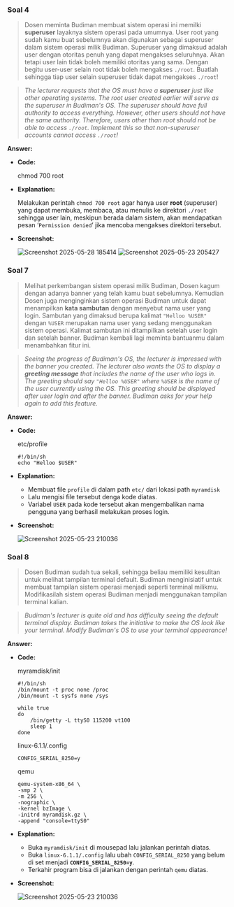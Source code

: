 ### Soal 4

> Dosen meminta Budiman membuat sistem operasi ini memilki **superuser** layaknya sistem operasi pada umumnya. User root yang sudah kamu buat sebelumnya akan digunakan sebagai superuser dalam sistem operasi milik Budiman. Superuser yang dimaksud adalah user dengan otoritas penuh yang dapat mengakses seluruhnya. Akan tetapi user lain tidak boleh memiliki otoritas yang sama. Dengan begitu user-user selain root tidak boleh mengakses `./root`. Buatlah sehingga tiap user selain superuser tidak dapat mengakses `./root`!

> _The lecturer requests that the OS must have a **superuser** just like other operating systems. The root user created earlier will serve as the superuser in Budiman's OS. The superuser should have full authority to access everything. However, other users should not have the same authority. Therefore, users other than root should not be able to access `./root`. Implement this so that non-superuser accounts cannot access `./root`!_

**Answer:**

- **Code:**

  chmod 700 root

- **Explanation:**

  Melakukan perintah `chmod 700 root` agar hanya user **root** (superuser) yang dapat membuka, membaca, atau menulis ke direktori `./root` sehingga user lain, meskipun berada dalam sistem, akan mendapatkan pesan ‘`Permission denied`’ jika mencoba mengakses direktori tersebut.

- **Screenshot:**

  ![Screenshot 2025-05-28 185414](https://github.com/user-attachments/assets/a5396898-5c8f-4d69-ab70-0face39fd9ec)
  ![Screenshot 2025-05-23 205427](https://github.com/user-attachments/assets/5e37e156-917c-4382-a16f-90e925cb4aba)

### Soal 7

> Melihat perkembangan sistem operasi milik Budiman, Dosen kagum dengan adanya banner yang telah kamu buat sebelumnya. Kemudian Dosen juga menginginkan sistem operasi Budiman untuk dapat menampilkan **kata sambutan** dengan menyebut nama user yang login. Sambutan yang dimaksud berupa kalimat `"Helloo %USER"` dengan `%USER` merupakan nama user yang sedang menggunakan sistem operasi. Kalimat sambutan ini ditampilkan setelah user login dan setelah banner. Budiman kembali lagi meminta bantuanmu dalam menambahkan fitur ini.

> _Seeing the progress of Budiman's OS, the lecturer is impressed with the banner you created. The lecturer also wants the OS to display a **greeting message** that includes the name of the user who logs in. The greeting should say `"Helloo %USER"` where `%USER` is the name of the user currently using the OS. This greeting should be displayed after user login and after the banner. Budiman asks for your help again to add this feature._

**Answer:**

- **Code:**

  etc/profile
  ```
  #!/bin/sh
  echo "Helloo $USER"
  ```

- **Explanation:**

  - Membuat file `profile` di dalam path `etc/` dari lokasi path `myramdisk`
  - Lalu mengisi file tersebut denga kode diatas.
  - Variabel `USER` pada kode tersebut akan mengembalikan nama pengguna yang berhasil melakukan proses login.


- **Screenshot:**

  ![Screenshot 2025-05-23 210036](https://github.com/user-attachments/assets/284c0100-d174-40ab-a093-6bed07144d16)


### Soal 8

> Dosen Budiman sudah tua sekali, sehingga beliau memiliki kesulitan untuk melihat tampilan terminal default. Budiman menginisiatif untuk membuat tampilan sistem operasi menjadi seperti terminal milikmu. Modifikasilah sistem operasi Budiman menjadi menggunakan tampilan terminal kalian.

> _Budiman's lecturer is quite old and has difficulty seeing the default terminal display. Budiman takes the initiative to make the OS look like your terminal. Modify Budiman's OS to use your terminal appearance!_

**Answer:**

- **Code:**

  myramdisk/init
    ```
    #!/bin/sh
    /bin/mount -t proc none /proc
    /bin/mount -t sysfs none /sys

    while true
    do
        /bin/getty -L ttyS0 115200 vt100
        sleep 1
    done
    ```
  linux-6.1.1/.config
  ```
  CONFIG_SERIAL_8250=y
  ```
  qemu
  ```
  qemu-system-x86_64 \
  -smp 2 \
  -m 256 \
  -nographic \
  -kernel bzImage \
  -initrd myramdisk.gz \
  -append "console=ttyS0"
  ```

- **Explanation:**

  - Buka `myramdisk/init` di mousepad lalu jalankan perintah diatas.
  - Buka `linux-6.1.1/.config` lalu ubah `CONFIG_SERIAL_8250` yang belum di set menjadi **`CONFIG_SERIAL_8250=y`**.
  - Terkahir program bisa di jalankan dengan perintah `qemu` diatas.

- **Screenshot:**

  ![Screenshot 2025-05-23 210036](https://github.com/user-attachments/assets/8e856a38-0019-4049-a923-5cf0e424307f)
